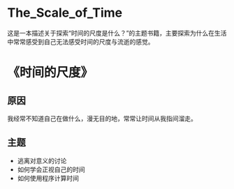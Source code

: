 # The_Scale_of_Time
这是一本描述关于探索“时间的尺度是什么？”的主题书籍，主要探索为什么在生活中常常感受到自己无法感受时间的尺度与流逝的感觉。

# 《时间的尺度》

## 原因

我经常不知道自己在做什么，漫无目的地，常常让时间从我指间溜走。

## 主题

- 逃离对意义的讨论
- 如何学会正视自己的时间
- 如何使用程序计算时间
